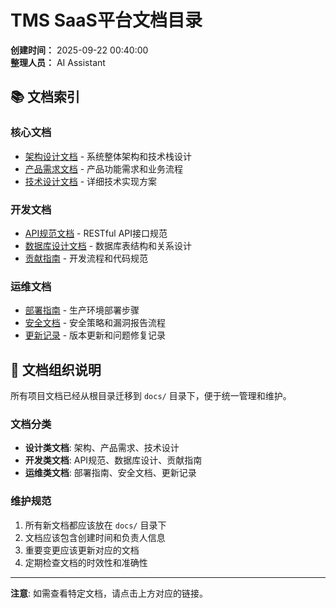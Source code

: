 # TMS SaaS平台文档目录

**创建时间：** 2025-09-22 00:40:00  
**整理人员：** AI Assistant

## 📚 文档索引

### 核心文档
- [架构设计文档](./ARCHITECTURE.md) - 系统整体架构和技术栈设计
- [产品需求文档](./PRODUCT_REQUIREMENT_DOCUMENT.md) - 产品功能需求和业务流程
- [技术设计文档](./TECHNICAL_DESIGN_DOCUMENT.md) - 详细技术实现方案

### 开发文档  
- [API规范文档](./API_SPECIFICATION.md) - RESTful API接口规范
- [数据库设计文档](./DATABASE_SCHEMA_DESIGN.md) - 数据库表结构和关系设计
- [贡献指南](./CONTRIBUTING.md) - 开发流程和代码规范

### 运维文档
- [部署指南](./DEPLOYMENT_GUIDE.md) - 生产环境部署步骤
- [安全文档](./SECURITY.md) - 安全策略和漏洞报告流程
- [更新记录](./CHANGELOG.md) - 版本更新和问题修复记录

## 📁 文档组织说明

所有项目文档已经从根目录迁移到 `docs/` 目录下，便于统一管理和维护。

### 文档分类
- **设计类文档**: 架构、产品需求、技术设计
- **开发类文档**: API规范、数据库设计、贡献指南  
- **运维类文档**: 部署指南、安全文档、更新记录

### 维护规范
1. 所有新文档都应该放在 `docs/` 目录下
2. 文档应该包含创建时间和负责人信息
3. 重要变更应该更新对应的文档
4. 定期检查文档的时效性和准确性

---

**注意**: 如需查看特定文档，请点击上方对应的链接。
